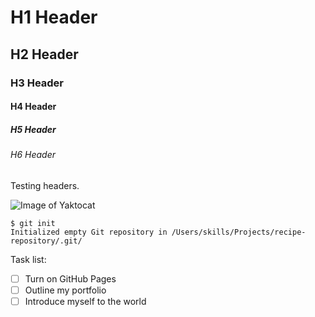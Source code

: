 # H1 Header
## H2 Header
### H3 Header
#### H4 Header
##### H5 Header
###### H6 Header

Testing headers.

![Image of Yaktocat](https://octodex.github.com/images/yaktocat.png)

```
$ git init
Initialized empty Git repository in /Users/skills/Projects/recipe-repository/.git/
```


Task list:
- [ ] Turn on GitHub Pages
- [ ] Outline my portfolio
- [ ] Introduce myself to the world
